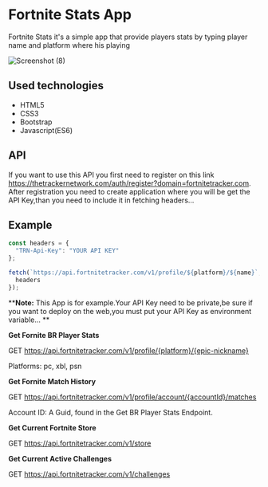 # Fortnite Stats App

Fortnite Stats it's a simple app that provide players stats by typing player name and platform where his playing

![Screenshot (8)](https://user-images.githubusercontent.com/44750763/63176235-dc21f480-c045-11e9-81aa-cb3ec1f55ad4.png)

## Used technologies

- HTML5
- CSS3
- Bootstrap
- Javascript(ES6)

## API

If you want to use this API you first need to register on this link https://thetrackernetwork.com/auth/register?domain=fortnitetracker.com.
After registration you need to create application where you will be get the API Key,than you need to include it in fetching headers...

## Example

```js
const headers = {
  "TRN-Api-Key": "YOUR API KEY"
};

fetch(`https://api.fortnitetracker.com/v1/profile/${platform}/${name}`, {
  headers
});
```

**<b>Note:</b> This App is for example.Your API Key need to be private,be sure if you want to deploy on the web,you must put your API Key as environment variable... **

<b>Get Fornite BR Player Stats</b>

GET https://api.fortnitetracker.com/v1/profile/{platform}/{epic-nickname}

Platforms: pc, xbl, psn

<b>Get Fornite Match History</b>

GET https://api.fortnitetracker.com/v1/profile/account/{accountId}/matches

Account ID: A Guid, found in the Get BR Player Stats Endpoint.

<b>Get Current Fortnite Store</b>

GET https://api.fortnitetracker.com/v1/store

<b>Get Current Active Challenges</b>

GET https://api.fortnitetracker.com/v1/challenges
